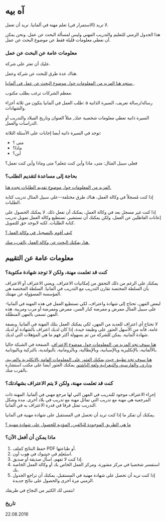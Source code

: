 # آه بيه

لا تريد (الاستمرار في) تعلم مهنة في ألمانيا. تريد أن تعمل.

هذا الجدول الزمني للتعليم والتدريب المهني وليس لمسألة البحث عن عمل. ونحن يمكن أن نعطي معلومات قليلة فقط عن موضوع البحث عن عمل.

### معلومات عامة عن البحث عن عمل

عليك أن تعثر على شركة.

هناك عدة طرق للبحث عن شركة وعمل.

[ستجد هنا المزيد من المعلومات حول موضوع البحث عن عمل في ألمانيا ](#arbeit).

معظم الشركات ترغب بطلب مكتوب.

طلب العمل في ألمانيا يتكون من ثلاثة أجزاء: a رسالة/رسالة تعريف، السيرة الذاتية والشهادات.

السيرة ذاتية تعطي معلومات شخصية عنك, مثلاً العنوان وتاريخ الميلاد والتدريب أو الدراسات والعمل.

توجد في السيرة ذاتية أيضا إجابات على الأسئلة الثلاثة:

- متى ؟
- ماذا؟
- أين؟

فعلى سبيل المثال: متى، ماذا وأين كنت تتعلم؟ متى وماذا وأين كنت تعمل؟

### بحاجة إلى مساعدة لتقديم الطلب؟

[المزيد من المعلومات حول موضوع تقديم الطلبات تجده هنا.](#bewerbung)

إذا كنت مُسجلاً في وكالة العمل، هناك طرق مختلفة--على سبيل المثال تدريب كتابة الطلبات.

إذا كنت غير مسجل بعد في وكالة العمل، يمكنك أن تفعل ذلك. لا يمكنك الحصول على إعانات العاطلين عن العمل، ولكن يمكنك أن تستشير. تستطيع وكالة العمل تمويل تدريب كتابة الطلبات. لكنه لايوجد حق للتمويل.

[كيف أقوم بالتسجيل في وكالة العمل؟](#agenturregistrierung)

[هنا، يمكنك البحث عن وكالة العمل بالقرب منك.](https://www.arbeitsagentur.de/apps/faces/home/pvo?q=berlin&_afrLoop=7272736311957599&_afrWindowMode=0&_afrWindowId=null&_adf.ctrl-state=560a2z10h_50#!%40%40%3F_afrWindowId%3Dnull%26_afrLoop%3D7272736311957599%26q%3Dberlin%26_afrWindowMode%3D0%26_adf.ctrl-s)

## معلومات عامة عن التقييم

### كنت قد تعلمت مهنة، ولكن لا توجد شهادة مكتوبة؟

يمكنك على الرغم من ذلك التحقق من إمكانيات الاعتراف. ويعني الاعتراف أو الاعتراف بأن السلطة المختصة تقارن التدريب مع التدريب في ألمانيا. السلطة المختصة هي المؤسسة المسؤولة عن مهنتك.

لبعض المهن، تحتاج إلى شهادة واعتراف، لكي تستطيع العمل في هذه المهنة في ألمانيا-على سبيل المثال ممرض و ممرضة كبار السن، ممرض وممرضة أو مرب ومربية. هذه المهن تسمى بالمهن المنظَمَّة.

لا تحتاج أي اعتراف للعديد من المهن، لكي يمكنك العمل بتلك المهنة في ألمانيا. وبصفة عامة، فأنه من الأسهل العثور على وظيفة جيدة، إذا كان لديك اعتراف بالشهادة أو لديك شهادة ألمانية. يمكن للشركة من ثم بسهولة أكثر فهم ما هي المؤهلات التي لديك.

[هنا سوف تجد المزيد من المعلومات حول موضوع الاعتراف](http://www.anerkennung-in-deutschland.de). الصفحة في الشبكة حاليا بالألمانية، بالإنكليزية وبالإسبانية، وبالإيطالية، وبالرومانية، بالبولندية، بالتركية وباليونانية.

[هنا سوف تجد تطبيق حيث يمكنك العثور على المعلومات الهامة بالانكليزية والعربية، وداري، والفارسية، والتيغرانية ولغة الباشتو.](https://www.anerkennung-in-deutschland.de/html/de/app.php) يمكنك العثور أيضا على مكتب استشارة بالقرب منك.

### كنت قد تعلمت مهنة، ولكن لا يتم الاعتراف بشهادتك؟

إجراء الاعتراف موجود للتدريب في المهن التي لها مرجع مهني في ألمانيا. المهنة ذات المرجعية هي مهنة مع تدريب التي تماثل مهنة مع تدريب في بلاد أخرى. مدة وشكل التدريب تمثل فرقا في قدرة الاعتراف به في ألمانيا.

يمكنك أن تفكر ما إذا كنت تريد أن تحصل في المستقبل على شهادة مهنية في ألمانيا.

[ما هي الطريق الموجودة للبالغين، المؤدية للحصول على شهادة مهنية ؟](#wegezumberufsabschluss)

### ماذا يمكن أن أفعل الآن؟

  1. حفظ النتائج كملف PDF أو طباعتها.
  2. استَعلِم في جيتبوك في هوب أون.
  3. إذا كنت لا تفهم، اسأل صديقة أو صديق.
  4. استفسر شخصيا في مركز مشورة، ومركز العمل الخاص بك أو وكالة العمل الخاصة بك.
  5. إذا كنت تريد أن تحصل على شهادة مهنية في المستقبل، يمكنك أن تراجع الجدول الزمني مرة أخرى والحصول على نتائج جديدة.

نتمنى لك الكثير من النجاح في طريقك!

### تاريخ

22.08.2016